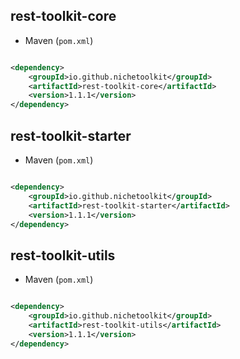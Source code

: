 
## rest-toolkit-core

* Maven (`pom.xml`)

```xml

<dependency>
    <groupId>io.github.nichetoolkit</groupId>
    <artifactId>rest-toolkit-core</artifactId>
    <version>1.1.1</version>
</dependency>
```

## rest-toolkit-starter

* Maven (`pom.xml`)

```xml

<dependency>
    <groupId>io.github.nichetoolkit</groupId>
    <artifactId>rest-toolkit-starter</artifactId>
    <version>1.1.1</version>
</dependency>
```

## rest-toolkit-utils

* Maven (`pom.xml`)

```xml

<dependency>
    <groupId>io.github.nichetoolkit</groupId>
    <artifactId>rest-toolkit-utils</artifactId>
    <version>1.1.1</version>
</dependency>
```